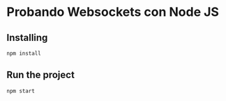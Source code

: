 # Probando Websockets con Node JS

## Installing

```bash
npm install
```

## Run the project

```bash
npm start
```